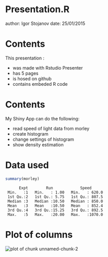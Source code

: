 Presentation.R
========================================================
author: Igor Stojanov
date: 25/01/2015

Contents 
========================================================

This presentation :

- was made with Rstudio Presenter
- has 5 pages
- is hosed on github
- contains embeded R code

Contents 
========================================================

My Shiny App can do the following:

- read speed of light data from morley
- create histogram
- change settings of histogram
- show density estimation

Data used
========================================================


```r
summary(morley)
```

```
      Expt        Run            Speed       
 Min.   :1   Min.   : 1.00   Min.   : 620.0  
 1st Qu.:2   1st Qu.: 5.75   1st Qu.: 807.5  
 Median :3   Median :10.50   Median : 850.0  
 Mean   :3   Mean   :10.50   Mean   : 852.4  
 3rd Qu.:4   3rd Qu.:15.25   3rd Qu.: 892.5  
 Max.   :5   Max.   :20.00   Max.   :1070.0  
```

Plot of columns 
========================================================

![plot of chunk unnamed-chunk-2](Presentation.R-figure/unnamed-chunk-2-1.png) 
